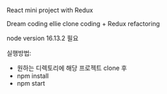 React mini project with Redux

Dream coding ellie clone coding + Redux refactoring

node version 16.13.2 필요

실행방법:
 - 원하는 디렉토리에 해당 프로젝트 clone 후
 - npm install
 - npm start
